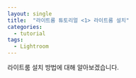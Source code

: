 ```yaml
---
layout: single
title:  "라이트룸 튜토리얼 <1> 라이트룸 설치"
categories:
  - tutorial
tags:
  - Lightroom
---
```


라이트룸 설치 방법에 대해 알아보겠습니다.